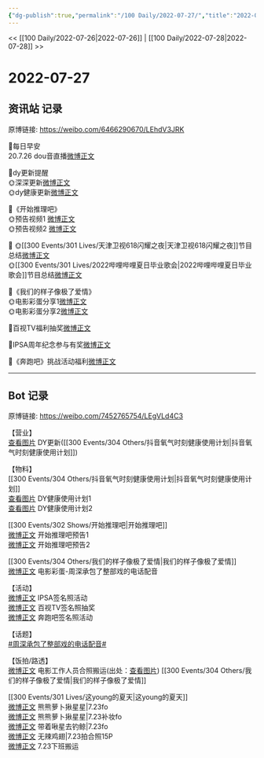 ```yaml
---
{"dg-publish":true,"permalink":"/100 Daily/2022-07-27/","title":"2022-07-27","created":"2022-12-06T16:59:57.000+08:00","updated":"2023-04-11T12:50:49.902+08:00"}
---
```



<< [[100 Daily/2022-07-26\|2022-07-26]] | [[100 Daily/2022-07-28\|2022-07-28]] >>

# 2022-07-27

## 资讯站 记录

原博链接: https://weibo.com/6466290670/LEhdV3JRK

🌟每日早安  
20.7.26 dou音直播[微博正文](https://m.weibo.cn/6466290670/4795766668005972)

🌟dy更新提醒  
🌞深深更新[微博正文](https://m.weibo.cn/6466290670/4795940235381190)  
🌞dy健康更新[微博正文](https://m.weibo.cn/6466290670/4795936608622779)

🌟《开始推理吧》  
🌞预告视频1 [微博正文](https://m.weibo.cn/6466290670/4795799521464443)  
🌞预告视频2 [微博正文](https://m.weibo.cn/6466290670/4795798996912016)

🌟
🌞[[300 Events/301 Lives/天津卫视618闪耀之夜\|天津卫视618闪耀之夜]]节目总结[微博正文](https://m.weibo.cn/6466290670/4795874104314689)  
🌞[[300 Events/301 Lives/2022哔哩哔哩夏日毕业歌会\|2022哔哩哔哩夏日毕业歌会]]节目总结[微博正文](https://m.weibo.cn/6466290670/4795864332372423)

🌟《我们的样子像极了爱情》  
🌞电影彩蛋分享1[微博正文](https://m.weibo.cn/6466290670/4795992778212754)  
🌞电影彩蛋分享2[微博正文](https://m.weibo.cn/6466290670/4795992085367339)

🌟百视TV福利抽奖[微博正文](https://m.weibo.cn/6466290670/4795895046737310)

🌟IPSA周年纪念参与有奖[微博正文](https://m.weibo.cn/6466290670/4795892929140994)

🌟《奔跑吧》挑战活动福利[微博正文](https://m.weibo.cn/6466290670/4795810187580362)

---
## Bot 记录

原博链接: https://weibo.com/7452765754/LEgVLd4C3

【营业】  
[查看图片](https://wx4.sinaimg.cn/large/0088n2Pggy1h4lvtiud7qj30ku112q56.jpg) DY更新([[300 Events/304 Others/抖音氧气时刻健康使用计划\|抖音氧气时刻健康使用计划]])

【物料】  
[[300 Events/304 Others/抖音氧气时刻健康使用计划\|抖音氧气时刻健康使用计划]]  
[查看图片](https://wx2.sinaimg.cn/large/0088n2Pggy1h4lvuoovbdj30ku112goc.jpg) DY健康使用计划1  
[查看图片](https://wx1.sinaimg.cn/large/0088n2Pggy1h4lvv6lk74j30ku112god.jpg) DY健康使用计划2

[[300 Events/302 Shows/开始推理吧\|开始推理吧]]  
[微博正文](https://m.weibo.cn/2162247381/4795782882396166) 开始推理吧预告1  
[微博正文](https://m.weibo.cn/2162247381/4795783071665085) 开始推理吧预告2

[[300 Events/304 Others/我们的样子像极了爱情\|我们的样子像极了爱情]]  
[微博正文](https://m.weibo.cn/1635270132/4795975963775042) 电影彩蛋-周深承包了整部戏的电话配音

【活动】  
[微博正文](https://m.weibo.cn/1851789841/4795889820374044) IPSA签名照活动  
[微博正文](https://m.weibo.cn/7516842376/4795881024392399) 百视TV签名照抽奖  
[微博正文](https://m.weibo.cn/5242381821/4795798061321506) 奔跑吧签名照活动

【话题】  
[#周深承包了整部戏的电话配音#](https://s.weibo.com/weibo?q=%23%E5%91%A8%E6%B7%B1%E6%89%BF%E5%8C%85%E4%BA%86%E6%95%B4%E9%83%A8%E6%88%8F%E7%9A%84%E7%94%B5%E8%AF%9D%E9%85%8D%E9%9F%B3%23)

【饭拍/路透】  
[微博正文](https://m.weibo.cn/6030707554/4795618420329214) 电影工作人员合照搬运(出处：[查看图片](https://wx4.sinaimg.cn/large/0088n2Pggy1h4lvsws3jvj30jz0zjq5u.jpg)) [[300 Events/304 Others/我们的样子像极了爱情\|我们的样子像极了爱情]]

[[300 Events/301 Lives/这young的夏天\|这young的夏天]]  
[微博正文](https://m.weibo.cn/7424830108/4794565330471059) 熊熊萝卜揪星星|7.23fo  
[微博正文](https://m.weibo.cn/7424830108/4794535156649463) 熊熊萝卜揪星星|7.23补妆fo  
[微博正文](https://m.weibo.cn/3246571812/4795970296225364) 带着啾星去钓鲸|7.23fo  
[微博正文](https://m.weibo.cn/7495641082/4795965737271510) 无辣鸡翅|7.23拍合照15P  
[微博正文](https://m.weibo.cn/6343537114/4795957146813440) 7.23下班搬运
